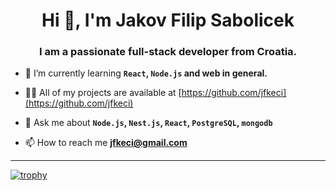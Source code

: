<h1 align="center">Hi 👋, I'm Jakov Filip Sabolicek</h1>
<h3 align="center">I am a passionate full-stack developer from Croatia.</h3>

- 🌱 I’m currently learning **`React`, `Node.js` and web in general.**

- 👨‍💻 All of my projects are available at [https://github.com/jfkeci](https://github.com/jfkeci)

- 💬 Ask me about **`Node.js`, `Nest.js`, `React`, `PostgreSQL`, `mongodb`**

- 📫 How to reach me **jfkeci@gmail.com**

<hr/>

[![trophy](https://github-profile-trophy.vercel.app/?username=jfkeci&theme=nord&column=7)](https://github.com/ryo-ma/github-profile-trophy)
